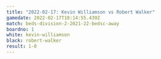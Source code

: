 ```yaml
---
title: "2022-02-17: Kevin Williamson vs Robert Walker"
gamedate: 2022-02-17T18:14:55.439Z
match: beds-division-2-2021-22-bedsc-away
boardno: 1
white: kevin-williamson
black: robert-walker
result: 1-0
---
```

